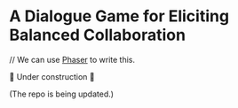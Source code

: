 # A Dialogue Game for Eliciting Balanced Collaboration

// We can use [Phaser](https://phaser.io/) to write this.
<!-- It might be convenient to use [Spark](https://github.com/rif/spark) as a tiny local web server. -->

🚧  Under construction 🚧

(The repo is being updated.)

